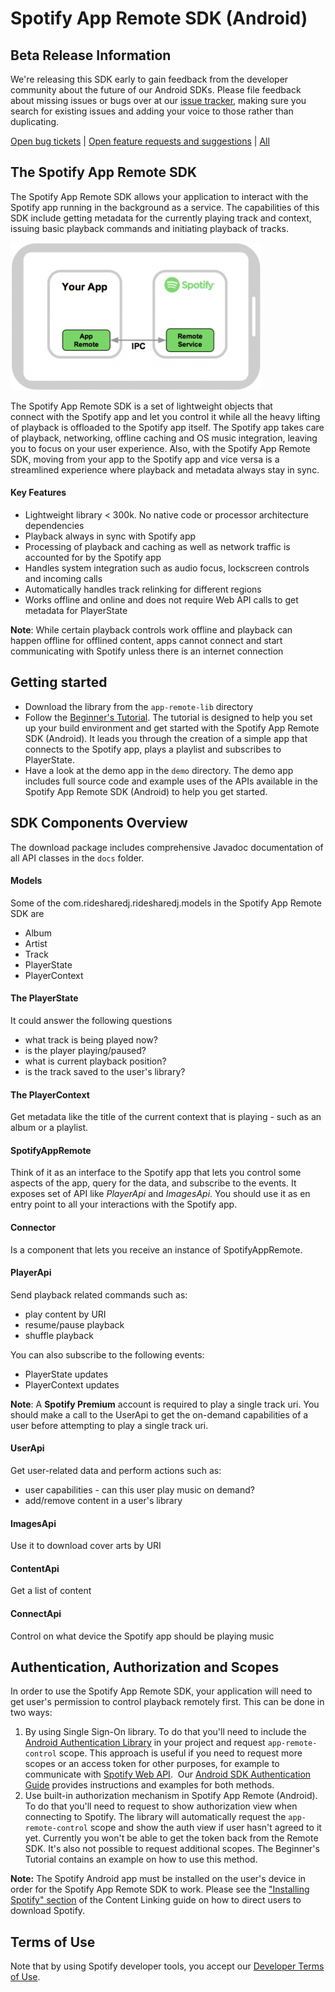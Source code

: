 # Spotify App Remote SDK (Android)

## Beta Release Information
We're releasing this SDK early to gain feedback from the developer community about the future of 
our Android SDKs. Please file feedback about missing issues or bugs over at our [issue tracker](https://github.com/spotify/android-sdk/issues), 
making sure you search for existing issues and adding your voice to those rather than duplicating.

[Open bug tickets](https://github.com/spotify/android-sdk/labels/bug) | [Open feature requests and suggestions](https://github.com/spotify/android-sdk/labels/suggestion) | [All](https://github.com/spotify/android-sdk/issues)

## The Spotify App Remote SDK

The Spotify App Remote SDK allows your application to interact with the Spotify app running in the
background as a service. The capabilities of this SDK include getting metadata for the currently
playing track and context, issuing basic playback commands and initiating playback of tracks.

![Spotify App Remote](img/ipc.png)

The Spotify App Remote SDK is a set of lightweight objects that connect with the Spotify app and let you
 control it while all the heavy lifting of playback is offloaded to the Spotify app itself.
 The Spotify app takes care of playback, networking, offline caching and OS music integration,
 leaving you to focus on your user experience. Also, with the Spotify App Remote SDK, moving from your app
 to the Spotify app and vice versa is a streamlined experience where playback and metadata always
 stay in sync.
 
 #### Key Features
 
 * Lightweight library < 300k. No native code or processor architecture dependencies
 * Playback always in sync with Spotify app
 * Processing of playback and caching as well as network traffic is accounted for by the Spotify app
 * Handles system integration such as audio focus, lockscreen controls and incoming calls
 * Automatically handles track relinking for different regions
 * Works offline and online and does not require Web API calls to get metadata for PlayerState
 
 **Note**: While certain playback controls work offline and playback can happen offline for offlined
  content, apps cannot connect and start communicating with Spotify unless there is an internet connection

## Getting started

* Download the library from the `app-remote-lib` directory
* Follow the [Beginner's Tutorial](https://developer.spotify.com/documentation/android/quick-start/#introduction). 
The tutorial is designed to help you set up your build environment and  get started with the 
Spotify App Remote SDK (Android). It leads you through the creation of a simple app that connects to 
the Spotify app, plays a playlist and subscribes to PlayerState.
* Have a look at the demo app in the `demo` directory. The demo app includes full source code and 
example uses of the APIs available in the Spotify App Remote SDK (Android) to help you get started.

## SDK Components Overview
The download package includes comprehensive Javadoc documentation of all API classes in the `docs`
folder.

#### Models
Some of the com.ridesharedj.ridesharedj.models in the Spotify App Remote SDK are
* Album
* Artist
* Track
* PlayerState
* PlayerContext

#### The PlayerState
It could answer the following questions

* what track is being played now?
* is the player playing/paused?
* what is current playback position?
* is the track saved to the user's library?

#### The PlayerContext
Get metadata like the title of the current context that is playing - such as an album or a playlist.

#### SpotifyAppRemote
Think of it as an interface to the Spotify app that
lets you control some aspects of the app, query for the data, and subscribe to the events.
It exposes set of API like *PlayerApi* and *ImagesApi*.
You should use it as en entry point to all your interactions with the Spotify app.

#### Connector
Is a component that lets you receive an instance of SpotifyAppRemote.

#### PlayerApi
Send playback related commands such as:

* play content by URI
* resume/pause playback
* shuffle playback

You can also subscribe to the following events:

* PlayerState updates
* PlayerContext updates

**Note**: A **Spotify Premium** account is required to play a single track uri. You should make a 
call to the UserApi to get the on-demand capabilities of a user before attempting to play a single track uri.

#### UserApi
Get user-related data and perform actions such as:

* user capabilities - can this user play music on demand?
* add/remove content in a user's library

#### ImagesApi
Use it to download cover arts by URI

#### ContentApi
Get a list of content

#### ConnectApi
Control on what device the Spotify app should be playing music

## Authentication, Authorization and Scopes

In order to use the Spotify App Remote SDK, your application will need to get user's permission to control playback
remotely first. This can be done in two ways:

1. By using Single Sign-On library. To do that you'll need to include the
[Android Authentication Library](https://developer.spotify.com/documentation/android/quick-start/#authorizing-user-with-single-sign-on-library) in your project
 and request `app-remote-control` scope. This approach is useful if you need to request more scopes
 or an access token for other purposes, for example to communicate with
 [Spotify Web API](https://developer.spotify.com/documentation/web-api/). 
 Our [Android SDK Authentication Guide](https://developer.spotify.com/documentation/android/guides/android-authentication/)
 provides instructions and examples for both methods.
2. Use built-in authorization mechanism in Spotify App Remote (Android). To do that you'll need to request to show
authorization view when connecting to Spotify. The library will automatically request the
`app-remote-control` scope and show the auth view if user hasn't agreed to it yet. Currently you
won't be able to get the token back from the Remote SDK. It's also not possible to request
additional scopes. The Beginner's Tutorial contains an example on
how to use this method.

**Note:** The Spotify Android app must be installed on the user's device in order for the Spotify App Remote SDK to work. Please see the ["Installing Spotify" section](https://developer.spotify.com/documentation/general/guides/content-linking-guide/) of the Content Linking guide on how to direct users to download Spotify.

## Terms of Use

Note that by using Spotify developer tools, you accept our [Developer Terms of Use](https://developer.spotify.com/terms/).

